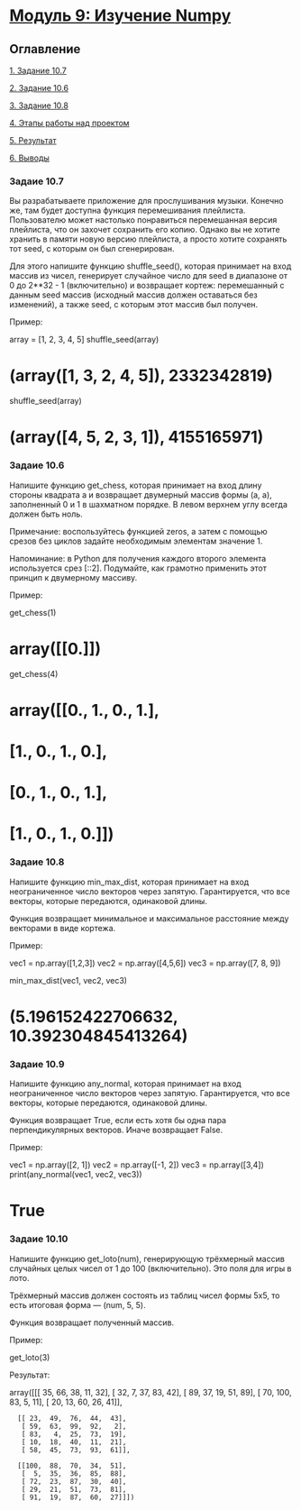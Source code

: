 # [Модуль 9: Изучение Numpy](https://github.com/Alexx-Yu/python_classes)

## Оглавление

[1. Задание 10.7](https://github.com/Alexx-Yu/python_classes/tree/main/Project%200/readme.md#Описание-проекта)

[2. Задание 10.6](https://github.com/Alexx-Yu/python_classes/tree/main/Project%200/readme.md#Основная-задача)

[3. Задание 10.8](https://github.com/Alexx-Yu/python_classes/tree/main/Project%200/readme.md#Краткая-информация-о-данных)

[4. Этапы работы над проектом](https://github.com/Alexx-Yu/python_classes/tree/main/Project%200/readme.md#Этапы-работы-над-проектом)

[5. Результат](https://github.com/Alexx-Yu/python_classes/tree/main/Project%200/readme.md#Результат)

[6. Выводы](https://github.com/Alexx-Yu/python_classes/tree/main/Project%200/readme.md#Выводы)


### Задаие 10.7
Вы разрабатываете приложение для прослушивания музыки. Конечно же, там будет доступна функция перемешивания плейлиста. Пользователю может настолько понравиться перемешанная версия плейлиста, что он захочет сохранить его копию. Однако вы не хотите хранить в памяти новую версию плейлиста, а просто хотите сохранять тот seed, с которым он был сгенерирован.

Для этого напишите функцию shuffle_seed(<array>),  которая принимает на вход массив из чисел, генерирует случайное число для seed в диапазоне от 0 до 2**32 - 1 (включительно) и возвращает кортеж: перемешанный с данным seed массив (исходный массив должен оставаться без изменений), а также seed, с которым этот массив был получен.

Пример:

array = [1, 2, 3, 4, 5]
shuffle_seed(array)
# (array([1, 3, 2, 4, 5]), 2332342819)
shuffle_seed(array)
# (array([4, 5, 2, 3, 1]), 4155165971)


### Задаие 10.6
Напишите функцию get_chess, которая принимает на вход длину стороны квадрата a и возвращает двумерный массив формы (a, a), заполненный 0 и 1 в шахматном порядке. В левом верхнем углу всегда должен быть ноль.

Примечание: воспользуйтесь функцией zeros, а затем с помощью срезов без циклов задайте необходимым элементам значение 1.

Напоминание: в Python для получения каждого второго элемента используется срез [::2]. Подумайте, как грамотно применить этот принцип к двумерному массиву.

Пример:

get_chess(1)
# array([[0.]])
get_chess(4)
# array([[0., 1., 0., 1.],
#        [1., 0., 1., 0.],
#        [0., 1., 0., 1.],
#        [1., 0., 1., 0.]])


### Задаие 10.8
Напишите функцию min_max_dist, которая принимает на вход неограниченное число векторов через запятую. Гарантируется, что все векторы, которые передаются, одинаковой длины.

Функция возвращает минимальное и максимальное расстояние между векторами в виде кортежа.

Пример:

vec1 = np.array([1,2,3])
vec2 = np.array([4,5,6])
vec3 = np.array([7, 8, 9])
 
min_max_dist(vec1, vec2, vec3)
# (5.196152422706632, 10.392304845413264)


### Задаие 10.9
Напишите функцию any_normal, которая принимает на вход неограниченное число векторов через запятую. Гарантируется, что все векторы, которые передаются, одинаковой длины.

Функция возвращает True, если есть хотя бы одна пара перпендикулярных векторов. Иначе возвращает False.

Пример:

vec1 = np.array([2, 1])
vec2 = np.array([-1, 2])
vec3 = np.array([3,4])
print(any_normal(vec1, vec2, vec3))
# True


### Задаие 10.10
Напишите функцию get_loto(num), генерирующую трёхмерный массив случайных целых чисел от 1 до 100 (включительно). Это поля для игры в лото.

Трёхмерный массив должен состоять из таблиц чисел формы 5х5, то есть итоговая форма — (num, 5, 5).

Функция возвращает полученный массив.

Пример:

get_loto(3)

Результат:

array([[[ 35,  66,  38,  11,  32],
       [ 32,   7,  37,  83,  42],
       [ 89,  37,  19,  51,  89],
       [ 70, 100,  83,   5,  11],
       [ 20,  13,  60,  26,  41]],
 
      [[ 23,  49,  76,  44,  43],
       [ 59,  63,  99,  92,   2],
       [ 83,   4,  25,  73,  19],
       [ 10,  18,  40,  11,  21],
       [ 58,  45,  73,  93,  61]],
 
      [[100,  88,  70,  34,  51],
       [  5,  35,  36,  85,  88],
       [ 72,  23,  87,  30,  40],
       [ 29,  21,  51,  73,  81],
       [ 91,  19,  87,  60,  27]]])

